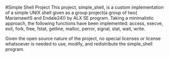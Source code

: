 #Simple Shell Project
This project, simple_shell, is a custom implementation of a simple UNIX shell given as a group project(a group of two( MariamawitS and Endale24)) by ALX SE program. Taking a minimalistic approach, the following functions have been implemented: access, execve, exit, fork, free, fstat, getline, malloc, perror, signal, stat, wait, write.

Given the open source nature of the project, no special licenses or license whatsoever is needed to use, modify, and redistribute the simple_shell program.
